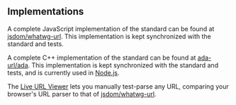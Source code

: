 ## Implementations

A complete JavaScript implementation of the standard can be found at
[jsdom/whatwg-url](https://github.com/jsdom/whatwg-url). This implementation is kept synchronized
with the standard and tests.

A complete C++ implementation of the standard can be found at
[ada-url/ada](https://github.com/ada-url/ada). This implementation is kept synchronized
with the standard and tests, and is currently used in [Node.js](https://github.com/nodejs/node).

The [Live URL Viewer](https://jsdom.github.io/whatwg-url/) lets you manually test-parse any URL,
comparing your browser's URL parser to that of
[jsdom/whatwg-url](https://github.com/jsdom/whatwg-url).
